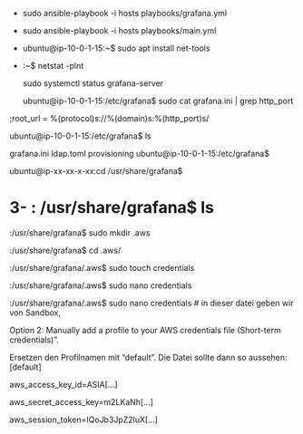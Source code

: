 
- sudo ansible-playbook -i hosts playbooks/grafana.yml

- sudo ansible-playbook -i hosts playbooks/main.yml

- ubuntu@ip-10-0-1-15:~$ sudo apt install net-tools

- :~$ netstat -plnt

  sudo systemctl status grafana-server

  ubuntu@ip-10-0-1-15:/etc/grafana$ sudo cat grafana.ini | grep http_port

;root_url = %(protocol)s://%(domain)s:%(http_port)s/

ubuntu@ip-10-0-1-15:/etc/grafana$ ls

grafana.ini  ldap.toml  provisioning
ubuntu@ip-10-0-1-15:/etc/grafana$ 

ubuntu@ip-xx-xx-x-xx:cd /usr/share/grafana$
# 3- : /usr/share/grafana$ ls

 :/usr/share/grafana$ sudo mkdir .aws

:/usr/share/grafana$ cd .aws/

:/usr/share/grafana/.aws$ sudo touch credentials

:/usr/share/grafana/.aws$ sudo nano credentials

:/usr/share/grafana/.aws$ sudo nano credentials # in dieser datei geben wir von Sandbox,

Option 2: Manually add a profile to your AWS credentials file (Short-term credentials)”.

Ersetzen den Profilnamen mit “default”. Die Datei sollte dann so aussehen:
[default]

aws_access_key_id=ASIA[...]

aws_secret_access_key=m2LKaNh[...]

aws_session_token=IQoJb3JpZ2luX[...]


